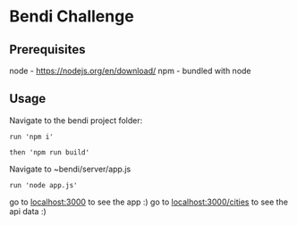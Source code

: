 # Bendi Challenge

## Prerequisites
 node - https://nodejs.org/en/download/
 npm - bundled with node 

## Usage

Navigate to the bendi project folder:

```
run 'npm i'
```

```
then 'npm run build'
```

Navigate to ~bendi/server/app.js 

```
run 'node app.js'
```

go to [localhost:3000](http://localhost:3000/) to see the app :)
go to [localhost:3000/cities](http://localhost:3000/cities) to see the api data :)


